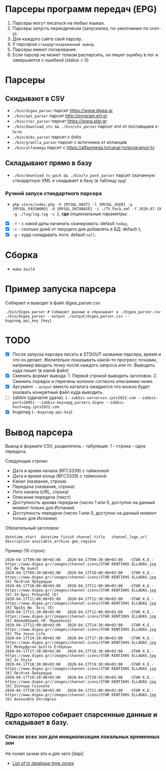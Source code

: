 # Парсеры программ передач (EPG)

1. Парсеры могут писаться на любых языках.
2. Парсеры запусть периодически (запускалка, по-умолчанию по cron-у).
3. Для каждого сайта свой парсер.
4. У парсеров `стандартизированный вывод`.
5. Парсеры имеют логирование.
6. Если парсер не может толком распарсить, он пишет ошибку в лог и завершается с ошибкой (status > 0)

# Парсеры

## Скидывают в CSV

- `./bin/digea_parser` парсит https://www.digea.gr
- `./bin/ept_parser` парсит http://program.ert.gr
- `./bin/star_parser` парсит https://www.star.gr
- `./bin/download_stv && ./bin/stv_parser` парсит xml от поставщика s-tv.ru
- `./bin/dvbs_parser` парсит с dvbs
- `./bin/graella_parser` парсит с источника от испанцев
- `./bin/alfaomega` парсит с https://alfaomega.tv/canal-tv/programul-tv

## Складывают прямо в базу

- `./bin/download_tv_pack && ./bin/tv_pack_parser` парсит скачанную стандартную XML и скидывает в базу (в
  таблицу `epg`)

### Ручной запуск стандартного парсера

- `php store/index.php -h {MYSQL_HOST} -l {MYSQL_USER} -p {MYSQL_PASSWORD} -d {MYSQL_DATABASE} -i ./TV_Pack.xml -f 2020-07-19 -g ./log/log.log -c 2`, **где** опциональные параметры:
- [x] `-f` - с какой даты начинать сканировать: default `today`, 
- [x] `-c` - сколько дней от текущего дня добавлять в БД: default `5`, 
- [x] `-g` - куда складывать логи: default `null`.

# Сборка

- `make build`

# Пример запуска парсера

Собирает и выводит в файл digea_parser.csv

```
./bin/digea_parser # Собирает данные и сбрасывает в ./digea_parser.csv
./bin/digea_parser --output ./output/digea_parser.csv --bugsnag_api_key {key}
```

# TODO

* [x] После запуска парсера писать в STDOUT название парсера, время и что он
  делает. Желательно показывать какой-то прогресс точками, например вводить
  точку после каждого запроса или тп. Выводить куда пишет (в какой файл)
* [x] Сменить формат вывода: 1. Первой строкой выводить заголовок. 2. Сменить
  порядок и перечень колонок согласно описаниию ниже.
* [x] Аргумент `--output` вместо каталога ожидается что можно будет указвать
  конкретный файл куда выводить.
* [ ] zabbix (удача/не удача). (`--zabbix-server=zx.iptv2022.com --zabbix-port=10051 --zabbix-key=epg_parsers.digea --zabbix-host=epg.iptv2022.com`
* [x] bugsnag (`--bugsnag-api-key`)

# Вывод парсера

Вывод в формате CSV, разделитель - табуляция. 1 - строка - одна передача.

Следующие строки:

* Дата и время начала (RFC3339) с таймзоной
* Дата и время конца (RFC3339) с таймзоной
* Канал (название, строка)
* Передача (название, строка)
* Лого канала (URL, строка)
* Описание передачи (текст)
* Доступность архива передачи (число 1 или 0, доступно на данный момент только для Испании)
* Доступность передачи (число 1 или 0, доступно на данный момент только для Испании)

Обязательный заголовок:

```csv
datetime_start	datetime_finish	channel	title	channel_logo_url	description available_archive geo_regions
```

Пример (10 строк):

```csv
2020-04-17T09:00:00+03:00	2020-04-17T09:30:00+03:00	-STAR K.E.-		https://www.digea.gr//images/channel-icons/STAR KENTIKHS ELLADAS.jpg	[K] Be Μy Guest	
2020-04-17T09:30:00+03:00	2020-04-17T10:00:00+03:00	-STAR K.E.-		https://www.digea.gr//images/channel-icons/STAR KENTIKHS ELLADAS.jpg	[K] Παιδικό Πρόγραμμα	
2020-04-17T10:00:00+03:00	2020-04-17T11:00:00+03:00	-STAR K.E.-		https://www.digea.gr//images/channel-icons/STAR KENTIKHS ELLADAS.jpg	[K] 24 Ώρες Ρεπορτάζ (Ε)	
2020-04-17T11:00:00+03:00	2020-04-17T11:30:00+03:00	-STAR K.E.-		https://www.digea.gr//images/channel-icons/STAR KENTIKHS ELLADAS.jpg	[K] Όρεξη Να ΄Χεις (Ε)	
2020-04-17T11:30:00+03:00	2020-04-17T12:00:00+03:00	-STAR K.E.-		https://www.digea.gr//images/channel-icons/STAR KENTIKHS ELLADAS.jpg	[K] Αποκαθήλωση (Μ. Παρασκευή)	
2020-04-17T12:00:00+03:00	2020-04-17T14:30:00+03:00	-STAR K.E.-		https://www.digea.gr//images/channel-icons/STAR KENTIKHS ELLADAS.jpg	[K] The Jesus Life	
2020-04-17T14:30:00+03:00	2020-04-17T17:30:00+03:00	-STAR K.E.-		https://www.digea.gr//images/channel-icons/STAR KENTIKHS ELLADAS.jpg	[K] Μεσημβρινό Δελτίο Ειδήσεων	
2020-04-17T17:30:00+03:00	2020-04-17T18:30:00+03:00	-STAR K.E.-		https://www.digea.gr//images/channel-icons/STAR KENTIKHS ELLADAS.jpg	[K] In Style	
2020-04-17T18:30:00+03:00	2020-04-17T19:30:00+03:00	-STAR K.E.-		https://www.digea.gr//images/channel-icons/STAR KENTIKHS ELLADAS.jpg	[K] Παιδικό Πρόγραμμα	
2020-04-17T19:30:00+03:00	2020-04-17T20:55:00+03:00	-STAR K.E.-		https://www.digea.gr//images/channel-icons/STAR KENTIKHS ELLADAS.jpg	[K] Σύντομα Γεγονότα	
2020-04-17T20:55:00+03:00	2020-04-17T21:00:00+03:00	-STAR K.E.-		https://www.digea.gr//images/channel-icons/STAR KENTIKHS ELLADAS.jpg	[K] Ακολουθία Επιταφίου	
```

## Ядро которое собирает спарсенные данные и складывает в базу.

### Список всех зон для инициализации локальных временных зон

Не понял зачем это и для чего [dapi]

- [List of tz database time zones](https://en.wikipedia.org/wiki/List_of_tz_database_time_zones)
